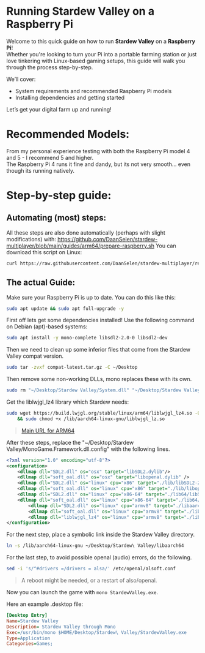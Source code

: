 # Running Stardew Valley on a Raspberry Pi

Welcome to this quick guide on how to run **Stardew Valley** on a **Raspberry Pi**!  
Whether you're looking to turn your Pi into a portable farming station or just love tinkering with Linux-based gaming setups, this guide will walk you through the process step-by-step.

We’ll cover:
- System requirements and recommended Raspberry Pi models
- Installing dependencies and getting started

Let’s get your digital farm up and running!

# Recommended Models:

From my personal experience testing with both the Raspberry Pi model 4 and 5 - I recommend 5 and higher.<br>
The Raspberry Pi 4 runs it fine and dandy, but its not very smooth... even though its running natively.

# Step-by-step guide:

## Automating (most) steps:

All these steps are also done automatically (perhaps with slight modifications) with: https://github.com/DaanSelen/stardew-multiplayer/blob/main/guides/arm64/prepare-raspberry.sh
You can download this script on Linux:
```sh
curl https://raw.githubusercontent.com/DaanSelen/stardew-multiplayer/refs/heads/main/guides/arm64/prepare-raspberry.sh > ~/Desktop/pi-prepare.sh # This places it on the DE's Desktop.
```

## The actual Guide:

Make sure your Raspberry Pi is up to date. You can do this like this:

```sh
sudo apt update && sudo apt full-upgrade -y
```

First off lets get some dependencies installed! Use the following command on Debian (apt)-based systems:

```sh
sudo apt install -y mono-complete libsdl2-2.0-0 libsdl2-dev
```

Then we need to clean up some inferior files that come from the Stardew Valley compat version.

```sh
sudo tar -zvxf compat-latest.tar.gz -C ~/Desktop
```

Then remove some non-working DLLs, mono replaces these with its own.

```sh
sudo rm "~/Desktop/Stardew Valley/System.dll" "~/Desktop/Stardew Valley/System.Core.dll"
```

Get the liblwjgl_lz4 library which Stardew needs:

```sh
sudo wget https://build.lwjgl.org/stable/linux/arm64/liblwjgl_lz4.so -O /lib/aarch64-linux-gnu/liblwjgl_lz.so \
    && sudo chmod +x /lib/aarch64-linux-gnu/liblwjgl_lz.so
```

> [Main URL for ARM64](https://www.lwjgl.org/browse/stable/linux/arm64)

After these steps, replace the "~/Desktop/Stardew Valley/MonoGame.Framework.dll.config" with the following lines.

```xml
<?xml version="1.0" encoding="utf-8"?>
<configuration>
	<dllmap dll="SDL2.dll" os="osx" target="libSDL2.dylib"/>
	<dllmap dll="soft_oal.dll" os="osx" target="libopenal.dylib" />
	<dllmap dll="SDL2.dll" os="linux" cpu="x86" target="./lib/libSDL2-2.0.so.0"/>
	<dllmap dll="soft_oal.dll" os="linux" cpu="x86" target="./lib/libopenal.so.1" />
	<dllmap dll="SDL2.dll" os="linux" cpu="x86-64" target="./lib64/libSDL2-2.0.so.0"/>
	<dllmap dll="soft_oal.dll" os="linux" cpu="x86-64" target="./lib64/libopenal.so.1" />
        <dllmap dll="SDL2.dll" os="linux" cpu="armv8" target="./libaarch64/libSDL2-2.0.so.0"/>
        <dllmap dll="soft_oal.dll" os="linux" cpu="armv8" target="./libaarch64/libopenal.so.1" />
        <dllmap dll="liblwjgl_lz4" os="linux" cpu="armv8" target="./libaarch64/liblwjgl_lz4.so"/>
</configuration>
```

For the next step, place a symbolic link inside the Stardew Valley directory.

```sh
ln -s /lib/aarch64-linux-gnu ~/Desktop/Stardew\ Valley/libaarch64
```

For the last step, to avoid possible openal (audio) errors, do the following.

```sh
sed -i 's/^#drivers =/drivers = alsa/' /etc/openal/alsoft.conf
```
> A reboot might be needed, or a restart of also/openal.

Now you can launch the game with `mono StardewValley.exe`.

Here an example .desktop file:
```ini
[Desktop Entry]
Name=Stardew Valley
Description= Stardew Valley through Mono
Exec=/usr/bin/mono $HOME/Desktop/Stardew\ Valley/StardewValley.exe
Type=Application
Categories=Games;
```
